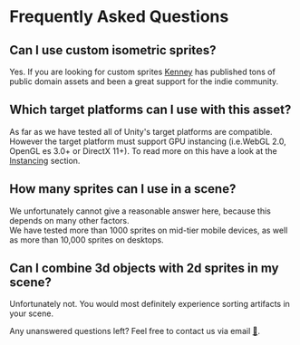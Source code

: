 # Frequently Asked Questions

## Can I use custom isometric sprites?

Yes. If you are looking for custom sprites [Kenney](https://kenney.nl/assets?q=isometric) has published tons of public domain assets and been a great support for the indie community.

## Which target platforms can I use with this asset?

As far as we have tested all of Unity's target platforms are compatible.   
However the target platform must support GPU instancing (i.e.WebGL 2.0, OpenGL es 3.0+ or DirectX 11+).
To read more on this have a look at the [Instancing](/Instancing) section.

## How many sprites can I use in a scene?

We unfortunately cannot give a reasonable answer here, because this depends on many other factors.    
We have tested more than 1000 sprites on mid-tier mobile devices, as well as more than 10,000 sprites on desktops.


## Can I combine 3d objects with 2d sprites in my scene?

Unfortunately not. You would most definitely experience sorting artifacts in your scene.


Any unanswered questions left? Feel free to contact us via email [📧](mailto:support@code-beans.com).


